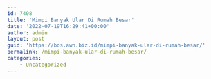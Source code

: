 ```yaml
---
id: 7408
title: 'Mimpi Banyak Ular Di Rumah Besar'
date: '2022-07-19T16:29:41+00:00'
author: admin
layout: post
guid: 'https://bos.awn.biz.id/mimpi-banyak-ular-di-rumah-besar/'
permalink: /mimpi-banyak-ular-di-rumah-besar/
categories:
    - Uncategorized
---
```


